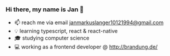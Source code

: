 ### Hi there, my name is Jan 👋

- 📫 reach me via email [janmarkuslanger10121994@gmail.com](janmarkuslanger10121994@gmail.com) 
- 💡 learning typescript, react & react-native
- 🎓 studying computer science
- 💻 working as a frontend developer @ http://brandung.de/
